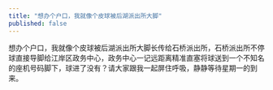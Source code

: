 ```yaml
---
title: "想办个户口，我就像个皮球被后湖派出所大脚"
published: false
---
```

想办个户口，我就像个皮球被后湖派出所大脚长传给石桥派出所，石桥派出所不停球直接导脚给江岸区政务中心，政务中心一记远距离精准直塞将球送到一个不知名的座机号码脚下，球进了没有？请大家跟我一起屏住呼吸，静静等待星期一的到来。